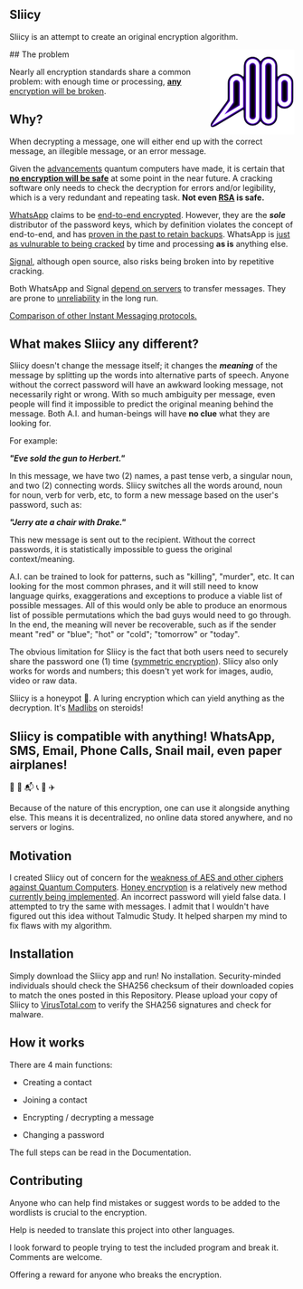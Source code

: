 ## Sliicy
Sliicy is an attempt to create an original encryption algorithm.

<img src="logo.png" width=150 align=right>
## The problem

Nearly all encryption standards share a common problem: with enough time or processing, [**any** encryption will be broken](https://www.smithandcrown.com/8655/).

## Why?

When decrypting a message, one will either end up with the correct message, an illegible message, or an error message.

Given the [advancements](https://web.archive.org/web/20170728233004/https://www.nbcnews.com/mach/tech/quantum-computers-just-moved-step-closer-reality-ncna787481) quantum computers have made, it is certain that [**no encryption will be safe**](https://www.howtogeek.com/166832/brute-force-attacks-explained-how-all-encryption-is-vulnerable/amp/) at some point in the near future. A cracking software only needs to check the decryption for errors and/or legibility, which is a very redundant and repeating task. **Not even [RSA](https://security.stackexchange.com/questions/87345/how-many-qubits-are-needed-to-factor-2048-bit-rsa-keys-on-a-quantum-computer) is safe.**

[WhatsApp](https://www.whatsapp.com/) claims to be [end-to-end encrypted](https://www.whatsapp.com/security/). However, they are the ***sole*** distributor of the password keys, which by definition violates the concept of end-to-end, and has [proven in the past to retain backups](https://www.theguardian.com/technology/2017/jan/13/whatsapp-design-feature-encrypted-messages). WhatsApp is [just as vulnurable to being cracked](https://www.whatsapp.com/security/WhatsApp-Security-Whitepaper.pdf) by time and processing **as is** anything else.

[Signal](https://whispersystems.org/), although open source, also risks being broken into by repetitive cracking.

Both WhatsApp and Signal [depend on servers](https://en.wikipedia.org/wiki/Signal_(software)) to transfer messages. They are prone to [unreliability](https://motherboard.vice.com/en_us/article/padnvm/200-terabyte-proof-demonstrates-the-potential-of-brute-force-math) in the long run.

[Comparison of other Instant Messaging protocols.](https://en.wikipedia.org/wiki/Comparison_of_instant_messaging_protocols)

## What makes Sliicy any different?

Sliicy doesn't change the message itself; it changes the ***meaning*** of the message by splitting up the words into alternative parts of speech. Anyone without the correct password will have an awkward looking message, not necessarily right or wrong. With so much ambiguity per message, even people will find it impossible to predict the original meaning behind the message. Both A.I. and human-beings will have **no clue** what they are looking for.

For example:

_**"Eve sold the gun to Herbert."**_

In this message, we have two (2) names, a past tense verb, a singular noun, and two (2) connecting words. Sliicy switches all the words around, noun for noun, verb for verb, etc, to form a new message based on the user's password, such as:

_**"Jerry ate a chair with Drake."**_

This new message is sent out to the recipient. Without the correct passwords, it is statistically impossible to guess the original context/meaning.

A.I. can be trained to look for patterns, such as "killing", "murder", etc. It can looking for the most common phrases, and it will still need to know language quirks, exaggerations and exceptions to produce a viable list of possible messages. All of this would only be able to produce an enormous list of possible permutations which the bad guys would need to go through. In the end, the meaning will never be recoverable, such as if the sender meant "red" or "blue"; "hot" or "cold"; "tomorrow" or "today".

The obvious limitation for Sliicy is the fact that both users need to securely share the password one (1) time ([symmetric encryption](https://support.microsoft.com/en-us/help/246071/description-of-symmetric-and-asymmetric-encryption)). Sliicy also only works for words and numbers; this doesn't yet work for images, audio, video or raw data.

Sliicy is a honeypot 🍯. A luring encryption which can yield anything as the decryption. It's [Madlibs](http://www.madlibs.com/) on steroids!

## Sliicy is compatible with anything! WhatsApp, SMS, Email, Phone Calls, Snail mail, even paper airplanes!
💬 📧 📬 📞 📄 ✈️

Because of the nature of this encryption, one can use it alongside anything else. This means it is decentralized, no online data stored anywhere, and no servers or logins.

## Motivation

I created Sliicy out of concern for the [weakness of AES and other ciphers against Quantum Computers](https://security.stackexchange.com/questions/116596/will-quantum-computers-render-aes-obsolete). [Honey encryption](https://en.wikipedia.org/wiki/Honey_Encryption) is a relatively new method [currently being implemented](https://www.technologyreview.com/s/523746/honey-encryption-will-bamboozle-attackers-with-fake-secrets/). An incorrect password will yield false data. I attempted to try the same with messages. I admit that I wouldn't have figured out this idea without Talmudic Study. It helped sharpen my mind to fix flaws with my algorithm.

## Installation

Simply download the Sliicy app and run! No installation. Security-minded individuals should check the SHA256 checksum of their downloaded copies to match the ones posted in this Repository.
Please upload your copy of Sliicy to [VirusTotal.com](https://www.virustotal.com/) to verify the SHA256 signatures and check for malware.

## How it works

There are 4 main functions:

* Creating a contact

* Joining a contact

* Encrypting / decrypting a message

* Changing a password

The full steps can be read in the Documentation.

## Contributing

Anyone who can help find mistakes or suggest words to be added to the wordlists is crucial to the encryption.

Help is needed to translate this project into other languages.

I look forward to people trying to test the included program and break it. Comments are welcome.

Offering a reward for anyone who breaks the encryption.
